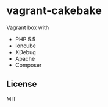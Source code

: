 vagrant-cakebake
================

Vagrant box with

-	PHP 5.5
-	Ioncube
-	XDebug
-	Apache
-	Composer

License
-------

MIT
